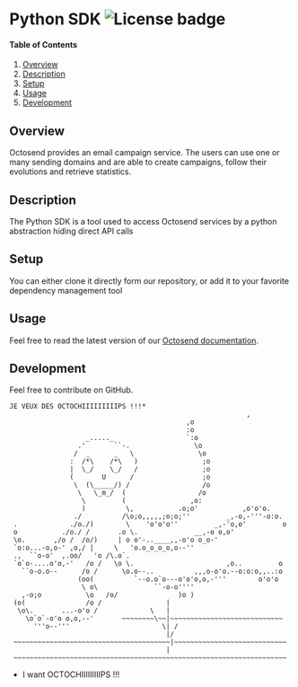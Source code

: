# Python SDK ![License badge][license-img]

#### Table of Contents

1. [Overview](#overview)
2. [Description](#description)
3. [Setup](#setup)
4. [Usage](#usage)
5. [Development](#development)

## Overview

Octosend provides an email campaign service. The users can use one or many sending domains and are able to create campaigns, follow their evolutions and retrieve statistics.

## Description

The Python SDK is a tool used to access Octosend services by a python abstraction hiding direct API calls

## Setup

You can either clone it directly form our repository, or add it to your favorite dependency management tool

## Usage

Feel free to read the latest version of our [Octosend documentation](http://docs.octosend.com/).

## Development

Feel free to contribute on GitHub.


```
JE VEUX DES OCTOCHIIIIIIIIIPS !!!*
                                                           ,
                                            ,o
                                            :o
                   _....._                  `:o
                 .'       ``-.                \o
                /  _      _   \                \o
               :  /*\    /*\   )                ;o
               |  \_/    \_/   /                ;o
               (       U      /                 ;o
                \  (\_____/) /                  /o
                 \   \_m_/  (                  /o
                  \         (                ,o:
                  )          \,           .o;o'           ,o'o'o.
                ./          /\o;o,,,,,;o;o;''         _,-o,-'''-o:o.
 .             ./o./)        \    'o'o'o''         _,-'o,o'         o
 o           ./o./ /       .o \.              __,-o o,o'
 \o.       ,/o /  /o/)     | o o'-..____,,-o'o o_o-'
 `o:o...-o,o-' ,o,/ |     \   'o.o_o_o_o,o--''
 .,  ``o-o'  ,.oo/   'o /\.o`.
 `o`o-....o'o,-'   /o /   \o \.                       ,o..         o
   ``o-o.o--      /o /      \o.o--..          ,,,o-o'o.--o:o:o,,..:o
                 (oo(          `--o.o`o---o'o'o,o,-'''        o'o'o
                  \ o\              ``-o-o''''
   ,-o;o           \o   /o/               )o )
 (o(               /o /                |
  \o\.       ...-o'o /             \   |
    \o`o`-o'o o,o,--'       ~~~~~~~~\~~|~~~~~~~~~~~~~~~~~~~~~~~~~~~~
      '''o--'''                       \| /
                                       |/
 ~~~~~~~~~~~~~~~~~~~~~~~~~~~~~~~~~~~~~~~|~~~~~~~~~~~~~~~~~~~~~~~~~~~~
                                       |
 ~~~~~~~~~~~~~~~~~~~~~~~~~~~~~~~~~~~~~~~~~~~~~~~~~~~~~~~~~~~~~~~~~~~~
```
* I want OCTOCHIIIIIIIIIPS !!!


[license-img]: https://img.shields.io/badge/license-ISC-blue.svg
